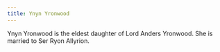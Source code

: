 ```yaml
---
title: Ynyn Yronwood
---
```


Ynyn Yronwood is the eldest daughter of Lord Anders Yronwood. She is married to Ser Ryon Allyrion.


